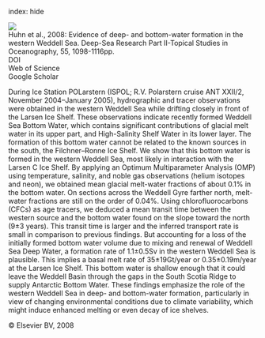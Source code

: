index: hide

<div class="Citation">
    <div class="Citation-thumb CitationThumb-linked"  data-href="https://doi.org/10.1016/j.dsr2.2007.12.015">
      <img src="https://static.claimspace.cloud/climate-study-static/refs/thumbs/3/Huhn_et_al_2008-thumb.png" />
    </div>

  <div class="Citation-body">
    <div class="Citation-text">Huhn et al., 2008: Evidence of deep- and bottom-water formation in the western Weddell Sea. <span class="Article-journal">Deep-Sea Research Part II-Topical Studies in Oceanography, </span><span class="Article-volume">55, </span>1098-1116pp.</div>
    <div class="Citation-links">
      <div class="CitationLink" data-href="https://doi.org/10.1016/j.dsr2.2007.12.015">
        <div class="CitationLink-icon CitationLink-Doi"></div>
        <div class="CitationLink-text">DOI</div>
      </div>
      <div class="CitationLink" data-href="http://cel.webofknowledge.com/InboundService.do?customersID=atyponcel&smartRedirect=yes&mode=FullRecord&IsProductCode=Yes&product=CEL&Init=Yes&Func=Frame&action=retrieve&SrcApp=literatum&SrcAuth=atyponcel&SID=7CNc3cIRaBKjGbSujFM&UT=WOS:000257303200015">
        <div class="CitationLink-icon CitationLink-Isi"></div>
        <div class="CitationLink-text">Web of Science</div>
      </div>
      <div class="CitationLink" data-href="https://scholar.google.com/scholar?q=10.1016/j.dsr2.2007.12.015">
        <div class="CitationLink-icon CitationLink-Scholar"></div>
        <div class="CitationLink-text">Google Scholar</div>
      </div>
    </div>
  </div>
</div>

During Ice Station POLarstern (ISPOL; R.V. Polarstern cruise ANT XXII/2, November 2004–January 2005), hydrographic and tracer observations were obtained in the western Weddell Sea while drifting closely in front of the Larsen Ice Shelf. These observations indicate recently formed Weddell Sea Bottom Water, which contains significant contributions of glacial melt water in its upper part, and High-Salinity Shelf Water in its lower layer. The formation of this bottom water cannot be related to the known sources in the south, the Filchner–Ronne Ice Shelf. We show that this bottom water is formed in the western Weddell Sea, most likely in interaction with the Larsen C Ice Shelf. By applying an Optimum Multiparameter Analysis (OMP) using temperature, salinity, and noble gas observations (helium isotopes and neon), we obtained mean glacial melt-water fractions of about 0.1% in the bottom water. On sections across the Weddell Gyre farther north, melt-water fractions are still on the order of 0.04%. Using chlorofluorocarbons (CFCs) as age tracers, we deduced a mean transit time between the western source and the bottom water found on the slope toward the north (9±3 years). This transit time is larger and the inferred transport rate is small in comparison to previous findings. But accounting for a loss of the initially formed bottom water volume due to mixing and renewal of Weddell Sea Deep Water, a formation rate of 1.1±0.5Sv in the western Weddell Sea is plausible. This implies a basal melt rate of 35±19Gt/year or 0.35±0.19m/year at the Larsen Ice Shelf. This bottom water is shallow enough that it could leave the Weddell Basin through the gaps in the South Scotia Ridge to supply Antarctic Bottom Water. These findings emphasize the role of the western Weddell Sea in deep- and bottom-water formation, particularly in view of changing environmental conditions due to climate variability, which might induce enhanced melting or even decay of ice shelves.

<div class="Citation-copy">
&copy; Elsevier BV, 2008
</div>